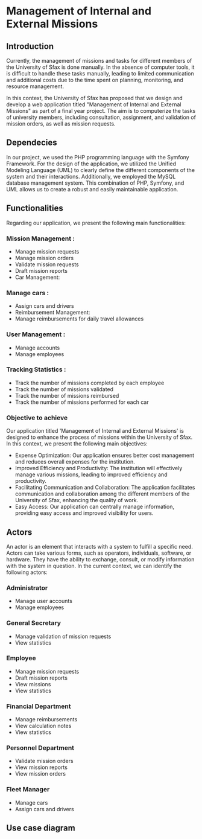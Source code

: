 # Management of Internal and External Missions
## Introduction
<p>Currently, the management of missions and tasks for different members of the University of Sfax is done manually. In the absence of computer tools, it is difficult to handle these tasks manually, leading to limited communication and additional costs due to the time spent on planning, monitoring, and resource management.

In this context, the University of Sfax has proposed that we design and develop a web application titled "Management of Internal and External Missions" as part of a final year project. The aim is to computerize the tasks of university members, including consultation, assignment, and validation of mission orders, as well as mission requests.</p>
## Dependecies
<p>In our project, we used the PHP programming language with the Symfony Framework. For the design of the application, we utilized the Unified Modeling Language (UML) to clearly define the different components of the system and their interactions. Additionally, we employed the MySQL database management system. This combination of PHP, Symfony, and UML allows us to create a robust and easily maintainable application.</p>

## Functionalities
<p>Regarding our application, we present the following main functionalities:

### Mission Management :

- Manage mission requests
- Manage mission orders
- Validate mission requests
- Draft mission reports
- Car Management:

### Manage cars :
- Assign cars and drivers
- Reimbursement Management:
- Manage reimbursements for daily travel allowances
### User Management :
- Manage accounts
- Manage employees
### Tracking Statistics :
- Track the number of missions completed by each employee
- Track the number of missions validated
- Track the number of missions reimbursed
- Track the number of missions performed for each car
### Objective to achieve
Our application titled 'Management of Internal and External Missions' is designed to enhance the process of missions within the University of Sfax. In this context, we present the following main objectives:

- Expense Optimization: Our application ensures better cost management and reduces overall expenses for the institution.
- Improved Efficiency and Productivity: The institution will effectively manage various missions, leading to improved efficiency and 
  productivity.
- Facilitating Communication and Collaboration: The application facilitates communication and collaboration among the different members 
  of the University of Sfax, enhancing the quality of work.
- Easy Access: Our application can centrally manage information, providing easy access and improved visibility for users.
## Actors
An actor is an element that interacts with a system to fulfill a specific need. Actors can take various forms, such as operators, individuals, software, or hardware. They have the ability to exchange, consult, or modify information with the system in question. In the current context, we can identify the following actors:

### Administrator
- Manage user accounts
- Manage employees

### General Secretary
- Manage validation of mission requests
- View statistics

### Employee
- Manage mission requests
- Draft mission reports
- View missions
- View statistics

### Financial Department
- Manage reimbursements
- View calculation notes
- View statistics

### Personnel Department
- Validate mission orders
- View mission reports
- View mission orders

### Fleet Manager
- Manage cars
- Assign cars and drivers
## Use case diagram
</p>
